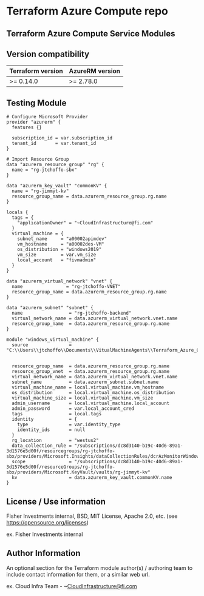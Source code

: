 # Terraform Azure Compute repo
## Terraform Azure Compute Service Modules

## Version compatibility

| Terraform version | AzureRM version |
| ----------------- | --------------- |
| >= 0.14.0         | >= 2.78.0        |

## Testing Module

```
# Configure Microsoft Provider
provider "azurerm" {
  features {}

  subscription_id = var.subscription_id
  tenant_id       = var.tenant_id
}

# Import Resource Group
data "azurerm_resource_group" "rg" {
  name = "rg-jtchoffo-sbx"
}

data "azurerm_key_vault" "commonKV" {
  name = "rg-jimmyt-kv"
  resource_group_name = data.azurerm_resource_group.rg.name
}

locals {
  tags = {
    "applicationOwner" = "~CloudInfrastructure@fi.com"
  }
  virtual_machine = {
    subnet_name     = "a00002apimdev"
    vm_hostname     = "a00002des-VM"
    os_distribution = "windows2019"
    vm_size         = var.vm_size
    local_account   = "fivmadmin"
  }
}

data "azurerm_virtual_network" "vnet" {
  name                = "rg-jtchoffo-VNET"
  resource_group_name = data.azurerm_resource_group.rg.name
}

data "azurerm_subnet" "subnet" {
  name                 = "rg-jtchoffo-backend"
  virtual_network_name = data.azurerm_virtual_network.vnet.name
  resource_group_name  = data.azurerm_resource_group.rg.name
}

module "windows_virtual_machine" {
  source               = "C:\\Users\\jtchoffo\\Documents\\VitualMachineAgents\\Terraform_Azure_Compute\\virtual_machines"


  resource_group_name  = data.azurerm_resource_group.rg.name
  resource_group_vnet  = data.azurerm_resource_group.rg.name
  virtual_network_name = data.azurerm_virtual_network.vnet.name
  subnet_name          = data.azurerm_subnet.subnet.name
  virtual_machine_name = local.virtual_machine.vm_hostname
  os_distribution      = local.virtual_machine.os_distribution
  virtual_machine_size = local.virtual_machine.vm_size
  admin_username       = local.virtual_machine.local_account
  admin_password       = var.local_account_cred
  tags                 = local.tags
  identity             = {
    type               = var.identity_type
    identity_ids       = null
  }
  rg_location          = "westus2"
  data_collection_rule = "/subscriptions/dc8d3140-b19c-40d6-89a1-3d1576e5d00f/resourcegroups/rg-jtchoffo-sbx/providers/Microsoft.Insights/dataCollectionRules/dcrAzMonitorWindows"
  scope                = "/subscriptions/dc8d3140-b19c-40d6-89a1-3d1576e5d00f/resourceGroups/rg-jtchoffo-sbx/providers/Microsoft.KeyVault/vaults/rg-jimmyt-kv"
  kv                   = data.azurerm_key_vault.commonKV.name
}
```
## License / Use information

Fisher Investments internal, BSD, MIT License, Apache 2.0, etc. (see https://opensource.org/licenses)

ex.
Fisher Investments internal


## Author Information

An optional section for the Terraform module author(s) / authoring team to include contact information for them, or a similar web url.

ex.
Cloud Infra Team - ~CloudInfrastructure@fi.com